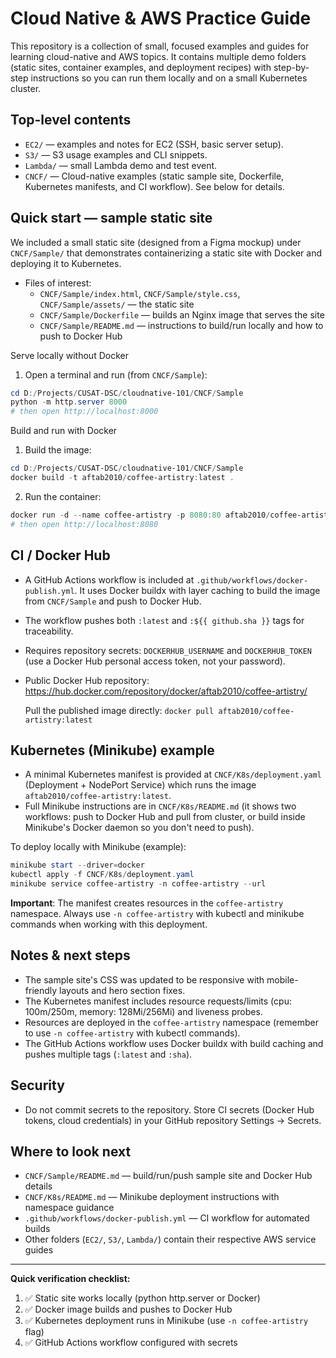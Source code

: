 # Cloud Native & AWS Practice Guide

This repository is a collection of small, focused examples and guides for learning cloud-native and AWS topics. It contains multiple demo folders (static sites, container examples, and deployment recipes) with step-by-step instructions so you can run them locally and on a small Kubernetes cluster.

Top-level contents
------------------

- `EC2/` — examples and notes for EC2 (SSH, basic server setup).
- `S3/` — S3 usage examples and CLI snippets.
- `Lambda/` — small Lambda demo and test event.
- `CNCF/` — Cloud-native examples (static sample site, Dockerfile, Kubernetes manifests, and CI workflow). See below for details.

Quick start — sample static site
--------------------------------

We included a small static site (designed from a Figma mockup) under `CNCF/Sample/` that demonstrates containerizing a static site with Docker and deploying it to Kubernetes.

- Files of interest:
	- `CNCF/Sample/index.html`, `CNCF/Sample/style.css`, `CNCF/Sample/assets/` — the static site
	- `CNCF/Sample/Dockerfile` — builds an Nginx image that serves the site
	- `CNCF/Sample/README.md` — instructions to build/run locally and how to push to Docker Hub

Serve locally without Docker
1. Open a terminal and run (from `CNCF/Sample`):

```powershell
cd D:/Projects/CUSAT-DSC/cloudnative-101/CNCF/Sample
python -m http.server 8000
# then open http://localhost:8000
```

Build and run with Docker
1. Build the image:

```powershell
cd D:/Projects/CUSAT-DSC/cloudnative-101/CNCF/Sample
docker build -t aftab2010/coffee-artistry:latest .
```

2. Run the container:

```powershell
docker run -d --name coffee-artistry -p 8080:80 aftab2010/coffee-artistry:latest
# then open http://localhost:8080
```

CI / Docker Hub
----------------

- A GitHub Actions workflow is included at `.github/workflows/docker-publish.yml`. It uses Docker buildx with layer caching to build the image from `CNCF/Sample` and push to Docker Hub.
- The workflow pushes both `:latest` and `:${{ github.sha }}` tags for traceability.
- Requires repository secrets: `DOCKERHUB_USERNAME` and `DOCKERHUB_TOKEN` (use a Docker Hub personal access token, not your password).
- Public Docker Hub repository: https://hub.docker.com/repository/docker/aftab2010/coffee-artistry/
  
  Pull the published image directly: `docker pull aftab2010/coffee-artistry:latest`

Kubernetes (Minikube) example
----------------------------

- A minimal Kubernetes manifest is provided at `CNCF/K8s/deployment.yaml` (Deployment + NodePort Service) which runs the image `aftab2010/coffee-artistry:latest`.
- Full Minikube instructions are in `CNCF/K8s/README.md` (it shows two workflows: push to Docker Hub and pull from cluster, or build inside Minikube's Docker daemon so you don't need to push).

To deploy locally with Minikube (example):

```powershell
minikube start --driver=docker
kubectl apply -f CNCF/K8s/deployment.yaml
minikube service coffee-artistry -n coffee-artistry --url
```

**Important**: The manifest creates resources in the `coffee-artistry` namespace. Always use `-n coffee-artistry` with kubectl and minikube commands when working with this deployment.

Notes & next steps
------------------

- The sample site's CSS was updated to be responsive with mobile-friendly layouts and hero section fixes.
- The Kubernetes manifest includes resource requests/limits (cpu: 100m/250m, memory: 128Mi/256Mi) and liveness probes.
- Resources are deployed in the `coffee-artistry` namespace (remember to use `-n coffee-artistry` with kubectl commands).
- The GitHub Actions workflow uses Docker buildx with build caching and pushes multiple tags (`:latest` and `:sha`).

Security
--------

- Do not commit secrets to the repository. Store CI secrets (Docker Hub tokens, cloud credentials) in your GitHub repository Settings → Secrets.

Where to look next
------------------

- `CNCF/Sample/README.md` — build/run/push sample site and Docker Hub details
- `CNCF/K8s/README.md` — Minikube deployment instructions with namespace guidance
- `.github/workflows/docker-publish.yml` — CI workflow for automated builds
- Other folders (`EC2/`, `S3/`, `Lambda/`) contain their respective AWS service guides

---

**Quick verification checklist:**
1. ✅ Static site works locally (python http.server or Docker)
2. ✅ Docker image builds and pushes to Docker Hub
3. ✅ Kubernetes deployment runs in Minikube (use `-n coffee-artistry` flag)
4. ✅ GitHub Actions workflow configured with secrets